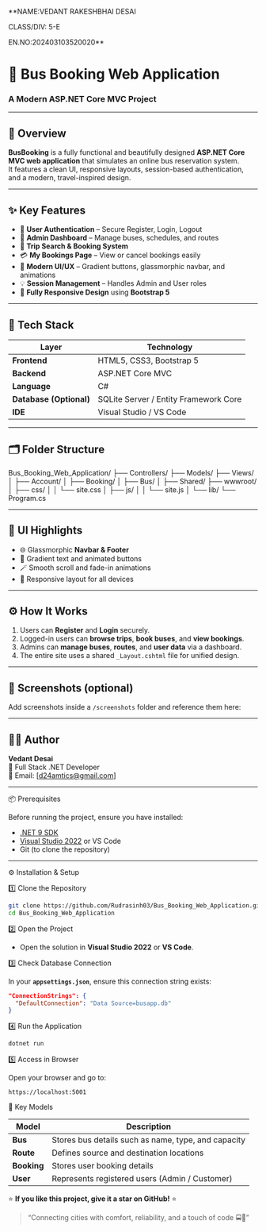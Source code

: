 **NAME:VEDANT RAKESHBHAI DESAI


CLASS/DIV: 5-E


EN.NO:202403103520020**

# 🚌 Bus Booking Web Application  
### A Modern ASP.NET Core MVC Project  

---

## 🚀 Overview
**BusBooking** is a fully functional and beautifully designed **ASP.NET Core MVC web application** that simulates an online bus reservation system.  
It features a clean UI, responsive layouts, session-based authentication, and a modern, travel-inspired design.

---

## ✨ Key Features
- 🔐 **User Authentication** – Secure Register, Login, Logout  
- 🧭 **Admin Dashboard** – Manage buses, schedules, and routes  
- 🚌 **Trip Search & Booking System**  
- 💳 **My Bookings Page** – View or cancel bookings easily  
- 🌈 **Modern UI/UX** – Gradient buttons, glassmorphic navbar, and animations  
- 💡 **Session Management** – Handles Admin and User roles  
- 📱 **Fully Responsive Design** using **Bootstrap 5**

---

## 🧰 Tech Stack
| Layer | Technology |
|-------|-------------|
| **Frontend** | HTML5, CSS3, Bootstrap 5 |
| **Backend** | ASP.NET Core MVC |
| **Language** | C# |
| **Database (Optional)** | SQLite Server / Entity Framework Core |
| **IDE** | Visual Studio / VS Code |

---

## 🗂 Folder Structure
Bus_Booking_Web_Application/
├── Controllers/
├── Models/
├── Views/
│ ├── Account/
│ ├── Booking/
│ ├── Bus/
│ ├── Shared/
├── wwwroot/
│ ├── css/
│ │ └── site.css
│ ├── js/
│ │ └── site.js
│ └── lib/
└── Program.cs

---

## 🎨 UI Highlights
- 🌐 Glassmorphic **Navbar & Footer**  
- 💎 Gradient text and animated buttons  
- 🪄 Smooth scroll and fade-in animations  
- 🧭 Responsive layout for all devices  

---

## ⚙️ How It Works
1. Users can **Register** and **Login** securely.  
2. Logged-in users can **browse trips**, **book buses**, and **view bookings**.  
3. Admins can **manage buses**, **routes**, and **user data** via a dashboard.  
4. The entire site uses a shared `_Layout.cshtml` file for unified design.  

---

## 📸 Screenshots (optional)
Add screenshots inside a `/screenshots` folder and reference them here:


---

## 🧑‍💻 Author
**Vedant Desai**  
💼 Full Stack .NET Developer  
📧 Email: [d24amtics@gmail.com]  

---



📦 Prerequisites

Before running the project, ensure you have installed:

* [.NET 9 SDK](https://dotnet.microsoft.com/en-us/download)
* [Visual Studio 2022](https://visualstudio.microsoft.com/vs/) or VS Code
* Git (to clone the repository)

---

⚙️ Installation & Setup

1️⃣ Clone the Repository

```bash
git clone https://github.com/Rudrasinh03/Bus_Booking_Web_Application.git
cd Bus_Booking_Web_Application
```
2️⃣ Open the Project

* Open the solution in **Visual Studio 2022** or **VS Code**.

3️⃣ Check Database Connection

In your **`appsettings.json`**, ensure this connection string exists:

```json
"ConnectionStrings": {
  "DefaultConnection": "Data Source=busapp.db"
}
```

 4️⃣ Run the Application

```bash
dotnet run
```

 5️⃣ Access in Browser

Open your browser and go to:

```
https://localhost:5001
```

🧩 Key Models

| Model       | Description                                         |
| ----------- | --------------------------------------------------- |
| **Bus**     | Stores bus details such as name, type, and capacity |
| **Route**   | Defines source and destination locations            |
| **Booking** | Stores user booking details                         |
| **User**    | Represents registered users (Admin / Customer)      |

⭐ **If you like this project, give it a star on GitHub!** ⭐  
> “Connecting cities with comfort, reliability, and a touch of code 🚍💙”